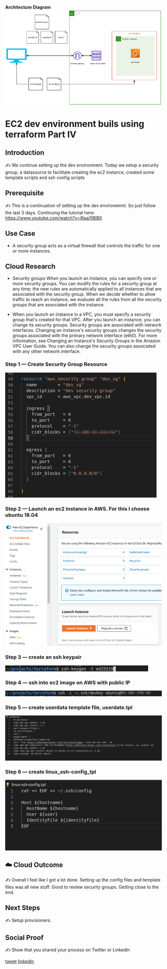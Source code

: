 **Architecture Diagram**
![placeholder image](../005/ec2_dev_environment.png)

# EC2 dev environment buils using terraform Part IV

## Introduction

✍️ We continue setting up the dev environment. Today we setup a security group, a datasource to facilitate creating the ec2 instance, created some template scripts and ssh config scripts

## Prerequisite

✍️ This is a continuation of setting up the dev environemnt. So just follow the last 3 days. Continuing the tutorial here: https://www.youtube.com/watch?v=iRaai1IBlB0

## Use Case

- A security group acts as a virtual firewall that controls the traffic for one or more instances. 

## Cloud Research

- Security groups
When you launch an instance, you can specify one or more security groups. You can modify the rules for a security group at any time; the new rules are automatically applied to all instances that are associated with the security group. When we decide whether to allow traffic to reach an instance, we evaluate all the rules from all the security groups that are associated with the instance.

- When you launch an instance in a VPC, you must specify a security group that's created for that VPC. After you launch an instance, you can change its security groups. Security groups are associated with network interfaces. Changing an instance's security groups changes the security groups associated with the primary network interface (eth0). For more information, see Changing an Instance's Security Groups in the Amazon VPC User Guide. You can also change the security groups associated with any other network interface.


### Step 1 — Create Security Group Resource

![Screenshot](sg1.png)

### Step 2 — Launch an ec2 instance in AWS. For this I choose ubuntu 18.04

![Screenshot](ec2_instance.png)

### Step 3 — create an ssh keypair

![Screenshot](ssh_keypair.png)

### Step 4 — ssh into ec2 image on AWS with public IP

![Screenshot](ssh_ec2.png)

### Step 5 — create userdata template file, userdate.tpl

![Screenshot](userdata_tpl.png)

### Step 6 — create linux_ssh-config_tpl

![Screenshot](linux_config.png)

## ☁️ Cloud Outcome

✍️ Overall I feel like I got a lot done. Setting up the config files and template files was all new stuff. Good to review security groups. Getting close to the end.

## Next Steps

✍️ Setup provisioners.

## Social Proof

✍️ Show that you shared your process on Twitter or LinkedIn

[tweet](https://twitter.com/DemianJennings/status/1587902948465590273)
[linkedIn](https://www.linkedin.com/posts/demian-jennings_100daysofcloud-activity-6993668965319290880-IS-2?utm_source=share&utm_medium=member_desktop)
